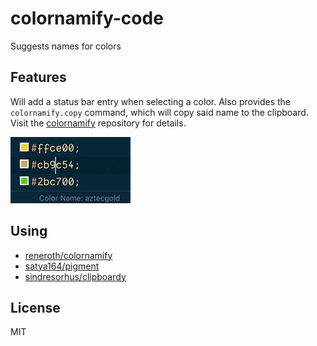 # colornamify-code
Suggests names for colors

## Features
Will add a status bar entry when selecting a color. Also provides the `colornamify.copy` command, which will copy said name to the clipboard. Visit the [colornamify](https://github.com/reneroth/colornamify) repository for details.

![](screenshot.gif)

## Using
- [reneroth/colornamify](https://github.com/reneroth/colornamify)
- [satya164/pigment](https://github.com/satya164/pigment)
- [sindresorhus/clipboardy](https://github.com/sindresorhus/clipboardy)

## License
MIT